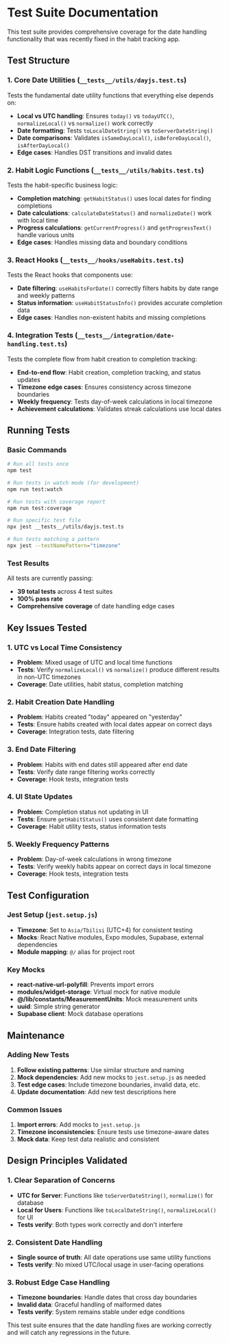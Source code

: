 # Test Suite Documentation

This test suite provides comprehensive coverage for the date handling functionality that was recently fixed in the habit tracking app.

## Test Structure

### 1. **Core Date Utilities** (`__tests__/utils/dayjs.test.ts`)

Tests the fundamental date utility functions that everything else depends on:

- **Local vs UTC handling**: Ensures `today()` vs `todayUTC()`, `normalizeLocal()` vs `normalize()` work correctly
- **Date formatting**: Tests `toLocalDateString()` vs `toServerDateString()`
- **Date comparisons**: Validates `isSameDayLocal()`, `isBeforeDayLocal()`, `isAfterDayLocal()`
- **Edge cases**: Handles DST transitions and invalid dates

### 2. **Habit Logic Functions** (`__tests__/utils/habits.test.ts`)

Tests the habit-specific business logic:

- **Completion matching**: `getHabitStatus()` uses local dates for finding completions
- **Date calculations**: `calculateDateStatus()` and `normalizeDate()` work with local time
- **Progress calculations**: `getCurrentProgress()` and `getProgressText()` handle various units
- **Edge cases**: Handles missing data and boundary conditions

### 3. **React Hooks** (`__tests__/hooks/useHabits.test.ts`)

Tests the React hooks that components use:

- **Date filtering**: `useHabitsForDate()` correctly filters habits by date range and weekly patterns
- **Status information**: `useHabitStatusInfo()` provides accurate completion data
- **Edge cases**: Handles non-existent habits and missing completions

### 4. **Integration Tests** (`__tests__/integration/date-handling.test.ts`)

Tests the complete flow from habit creation to completion tracking:

- **End-to-end flow**: Habit creation, completion tracking, and status updates
- **Timezone edge cases**: Ensures consistency across timezone boundaries
- **Weekly frequency**: Tests day-of-week calculations in local timezone
- **Achievement calculations**: Validates streak calculations use local dates

## Running Tests

### Basic Commands

```bash
# Run all tests once
npm test

# Run tests in watch mode (for development)
npm run test:watch

# Run tests with coverage report
npm run test:coverage

# Run specific test file
npx jest __tests__/utils/dayjs.test.ts

# Run tests matching a pattern
npx jest --testNamePattern="timezone"
```

### Test Results

All tests are currently passing:

- **39 total tests** across 4 test suites
- **100% pass rate**
- **Comprehensive coverage** of date handling edge cases

## Key Issues Tested

### 1. **UTC vs Local Time Consistency**

- **Problem**: Mixed usage of UTC and local time functions
- **Tests**: Verify `normalizeLocal()` vs `normalize()` produce different results in non-UTC timezones
- **Coverage**: Date utilities, habit status, completion matching

### 2. **Habit Creation Date Handling**

- **Problem**: Habits created "today" appeared on "yesterday"
- **Tests**: Ensure habits created with local dates appear on correct days
- **Coverage**: Integration tests, date filtering

### 3. **End Date Filtering**

- **Problem**: Habits with end dates still appeared after end date
- **Tests**: Verify date range filtering works correctly
- **Coverage**: Hook tests, integration tests

### 4. **UI State Updates**

- **Problem**: Completion status not updating in UI
- **Tests**: Ensure `getHabitStatus()` uses consistent date formatting
- **Coverage**: Habit utility tests, status information tests

### 5. **Weekly Frequency Patterns**

- **Problem**: Day-of-week calculations in wrong timezone
- **Tests**: Verify weekly habits appear on correct days in local timezone
- **Coverage**: Hook tests, integration tests

## Test Configuration

### Jest Setup (`jest.setup.js`)

- **Timezone**: Set to `Asia/Tbilisi` (UTC+4) for consistent testing
- **Mocks**: React Native modules, Expo modules, Supabase, external dependencies
- **Module mapping**: `@/` alias for project root

### Key Mocks

- **react-native-url-polyfill**: Prevents import errors
- **modules/widget-storage**: Virtual mock for native module
- **@/lib/constants/MeasurementUnits**: Mock measurement units
- **uuid**: Simple string generator
- **Supabase client**: Mock database operations

## Maintenance

### Adding New Tests

1. **Follow existing patterns**: Use similar structure and naming
2. **Mock dependencies**: Add new mocks to `jest.setup.js` as needed
3. **Test edge cases**: Include timezone boundaries, invalid data, etc.
4. **Update documentation**: Add new test descriptions here

### Common Issues

1. **Import errors**: Add mocks to `jest.setup.js`
2. **Timezone inconsistencies**: Ensure tests use timezone-aware dates
3. **Mock data**: Keep test data realistic and consistent

## Design Principles Validated

### 1. **Clear Separation of Concerns**

- **UTC for Server**: Functions like `toServerDateString()`, `normalize()` for database
- **Local for Users**: Functions like `toLocalDateString()`, `normalizeLocal()` for UI
- **Tests verify**: Both types work correctly and don't interfere

### 2. **Consistent Date Handling**

- **Single source of truth**: All date operations use same utility functions
- **Tests verify**: No mixed UTC/local usage in user-facing operations

### 3. **Robust Edge Case Handling**

- **Timezone boundaries**: Handle dates that cross day boundaries
- **Invalid data**: Graceful handling of malformed dates
- **Tests verify**: System remains stable under edge conditions

This test suite ensures that the date handling fixes are working correctly and will catch any regressions in the future.
